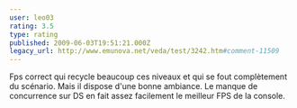 ```yaml
---
user: leo03
rating: 3.5
type: rating
published: 2009-06-03T19:51:21.000Z
legacy_url: http://www.emunova.net/veda/test/3242.htm#comment-11509
---
```

Fps correct qui recycle beaucoup ces niveaux et qui se fout complètement du scénario. Mais il dispose d'une bonne ambiance. Le manque de concurrence sur DS en fait assez facilement le meilleur FPS de la console.